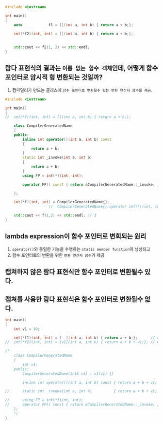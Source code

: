 ```c++
#include <iostream>

int main()
{
	auto            f1 = [](int a, int b) { return a + b;};

	int(*f2)(int, int) = [](int a, int b) { return a + b;};
			
			
	std::cout << f2(1, 2) << std::endl;
}
```

## 람다 표현식의 결과는 `이름 없는 함수 객체`인데, 어떻게 함수 포인터로 암시적 형 변환되는 것일까?
1) 컴파일러가 만드는 클래스에 `함수 포인터로 변환될수 있는 변환 연산자 함수를 제공`.

```c++
#include <iostream>

int main()
{
//	int(*f)(int, int) = [](int a, int b) { return a + b;};

	class CompilerGeneratedName
	{
	public:
		inline int operator()(int a, int b) const
		{
			return a + b;
		}		
		static int _invoke(int a, int b)
		{
			return a + b;
		}
		using FP = int(*)(int, int);

		operator FP() const { return &CompilerGeneratedName::_invoke; }

	};

	int(*f)(int, int) = CompilerGeneratedName{};
	 				//	CompilerGeneratedName{}.operator int(*)(int, int);

	std::cout << f(1,2) << std::endl; // 3
}
```

## lambda expression이 함수 포인터로 변회되는 원리
1) `operator()`와 동일한 기능을 수행하는 `static member function`이 생성되고
2) 함수 포인터로의 변환을 위한 `변환 연산자 함수`가 제공

## 캡쳐하지 않은 람다 표현식만 함수 포인터로 변환될수 있다.
## 캡쳐를 사용한 람다 표현식은 함수 포인터로 변환될수 없다.

```c++
int main()
{
	int v1 = 10;

	int(*f1)(int, int) = [  ](int a, int b) { return a + b;};      // ok
//	int(*f2)(int, int) = [v1](int a, int b) { return a + b + v1;}; // error

/*
	class CompilerGeneratedName
	{
		int v1;
	public:
		CompilerGeneratedName(int& v1) : v1(v1) {}

		inline int operator()(int a, int b) const {	return a + b + v1; } // ok		

//		static int _invoke(int a, int b) 	      { return a + b + v1; } // error

//		using FP = int(*)(int, int);
//		operator FP() const { return &CompilerGeneratedName::_invoke; }
	};
	*/
}
```

